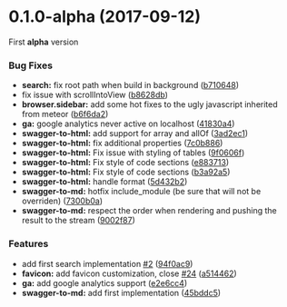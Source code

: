 <a name="0.1.0-alpha"></a>
# 0.1.0-alpha (2017-09-12)

First **alpha** version

### Bug Fixes

* **search:** fix root path when build in background ([b710648](https://github.bus.zalan.do/stargate/hexo-stargate-doc-theme/commit/b710648))
* fix issue with scrollIntoView ([b8628db](https://github.bus.zalan.do/stargate/hexo-stargate-doc-theme/commit/b8628db))
* **browser.sidebar:** add some hot fixes to the ugly javascript inherited from meteor ([b6f6da2](https://github.bus.zalan.do/stargate/hexo-stargate-doc-theme/commit/b6f6da2))
* **ga:** google analytics never active on localhost ([41830a4](https://github.bus.zalan.do/stargate/hexo-stargate-doc-theme/commit/41830a4))
* **swagger-to-html:** add support for array and allOf ([3ad2ec1](https://github.bus.zalan.do/stargate/hexo-stargate-doc-theme/commit/3ad2ec1))
* **swagger-to-html:** fix additional properties ([7c0b886](https://github.bus.zalan.do/stargate/hexo-stargate-doc-theme/commit/7c0b886))
* **swagger-to-html:** Fix issue with styling of tables ([9f0606f](https://github.bus.zalan.do/stargate/hexo-stargate-doc-theme/commit/9f0606f))
* **swagger-to-html:** Fix style of code sections ([e883713](https://github.bus.zalan.do/stargate/hexo-stargate-doc-theme/commit/e883713))
* **swagger-to-html:** Fix style of code sections ([b3a92a5](https://github.bus.zalan.do/stargate/hexo-stargate-doc-theme/commit/b3a92a5))
* **swagger-to-html:** handle format ([5d432b2](https://github.bus.zalan.do/stargate/hexo-stargate-doc-theme/commit/5d432b2))
* **swagger-to-md:** hotfix include_module (be sure that will not be overriden) ([7300b0a](https://github.bus.zalan.do/stargate/hexo-stargate-doc-theme/commit/7300b0a))
* **swagger-to-md:** respect the order when rendering and pushing the result to the stream ([9002f87](https://github.bus.zalan.do/stargate/hexo-stargate-doc-theme/commit/9002f87))


### Features

* add first search implementation [#2](https://github.bus.zalan.do/stargate/hexo-stargate-doc-theme/issues/2) ([94f0ac9](https://github.bus.zalan.do/stargate/hexo-stargate-doc-theme/commit/94f0ac9))
* **favicon:** add favicon customization, close [#24](https://github.bus.zalan.do/stargate/hexo-stargate-doc-theme/issues/24) ([a514462](https://github.bus.zalan.do/stargate/hexo-stargate-doc-theme/commit/a514462))
* **ga:** add google analytics support ([e2e6cc4](https://github.bus.zalan.do/stargate/hexo-stargate-doc-theme/commit/e2e6cc4))
* **swagger-to-md:** add first implementation ([45bddc5](https://github.bus.zalan.do/stargate/hexo-stargate-doc-theme/commit/45bddc5))
